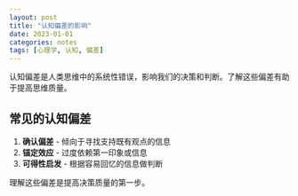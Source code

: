 ```yaml
---
layout: post
title: "认知偏差的影响"
date: 2023-01-01
categories: notes
tags: [心理学, 认知, 偏差]
---
```


认知偏差是人类思维中的系统性错误，影响我们的决策和判断。了解这些偏差有助于提高思维质量。

## 常见的认知偏差

1. **确认偏差** - 倾向于寻找支持既有观点的信息
2. **锚定效应** - 过度依赖第一印象或信息
3. **可得性启发** - 根据容易回忆的信息做判断

理解这些偏差是提高决策质量的第一步。
